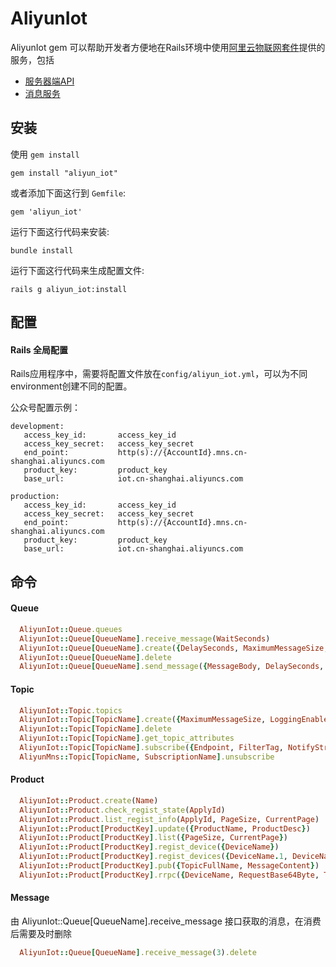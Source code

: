 AliyunIot
======

AliyunIot gem 可以帮助开发者方便地在Rails环境中使用[阿里云物联网套件](https://help.aliyun.com/product/30520.html)提供的服务，包括

- [服务器端API](https://help.aliyun.com/document_detail/30557.html)
- [消息服务](https://help.aliyun.com/product/27412.html)

## 安装

使用 `gem install`

```
gem install "aliyun_iot"
```

或者添加下面这行到 `Gemfile`:

```
gem 'aliyun_iot'
```

运行下面这行代码来安装:

```console
bundle install
```

运行下面这行代码来生成配置文件:

```console
rails g aliyun_iot:install
```

## 配置

#### Rails 全局配置
Rails应用程序中，需要将配置文件放在`config/aliyun_iot.yml`，可以为不同environment创建不同的配置。

公众号配置示例：

```
development:
   access_key_id:       access_key_id
   access_key_secret:   access_key_secret
   end_point:           http(s)://{AccountId}.mns.cn-shanghai.aliyuncs.com
   product_key:         product_key
   base_url:            iot.cn-shanghai.aliyuncs.com

production:
   access_key_id:       access_key_id
   access_key_secret:   access_key_secret
   end_point:           http(s)://{AccountId}.mns.cn-shanghai.aliyuncs.com
   product_key:         product_key
   base_url:            iot.cn-shanghai.aliyuncs.com
```

## 命令

#### Queue

```ruby
  AliyunIot::Queue.queues                                                ## 列出所有队列
  AliyunIot::Queue[QueueName].receive_message(WaitSeconds)               ## 消费消息
  AliyunIot::Queue[QueueName].create({DelaySeconds, MaximumMessageSize, MessageRetentionPeriod, VisibilityTimeout, PollingWaitSeconds, LoggingEnabled})                                   ## 创建队列
  AliyunIot::Queue[QueueName].delete                                     ## 删除队列
  AliyunIot::Queue[QueueName].send_message({MessageBody, DelaySeconds, Priority})  ## 发送消息
```

#### Topic

```ruby
  AliyunIot::Topic.topics                                                ## 列出所有主题
  AliyunIot::Topic[TopicName].create({MaximumMessageSize, LoggingEnabled}) ## 创建主题
  AliyunIot::Topic[TopicName].delete                                     ## 删除主题
  AliyunIot::Topic[TopicName].get_topic_attributes                       ## 获取主题属性
  AliyunIot::Topic[TopicName].subscribe({Endpoint, FilterTag, NotifyStrategy, NotifyContentFormat}) ## 订阅主题
  AliyunMns::Topic[TopicName, SubscriptionName].unsubscribe              ## 取消订阅
```

#### Product

```ruby
  AliyunIot::Product.create(Name)                                        ## 创建产品
  AliyunIot::Product.check_regist_state(ApplyId)                         ## 批量查询注册状态
  AliyunIot::Product.list_regist_info(ApplyId, PageSize, CurrentPage)    ## 批量查询注册状态
  AliyunIot::Product[ProductKey].update({ProductName, ProductDesc})      ## 修改产品信息
  AliyunIot::Product[ProductKey].list({PageSize, CurrentPage})           ## 查询产品的设备列表
  AliyunIot::Product[ProductKey].regist_device({DeviceName})             ## 设备注册
  AliyunIot::Product[ProductKey].regist_devices({DeviceName.1, DeviceName.2 ....})    ## 批量注册设备
  AliyunIot::Product[ProductKey].pub({TopicFullName, MessageContent})    ## 发布消息到设备
  AliyunIot::Product[ProductKey].rrpc({DeviceName, RequestBase64Byte, Timeout}) ## 发消息给设备并同步返回响应
```

#### Message

由 AliyunIot::Queue[QueueName].receive_message 接口获取的消息，在消费后需要及时删除
```ruby
  AliyunIot::Queue[QueueName].receive_message(3).delete
```

